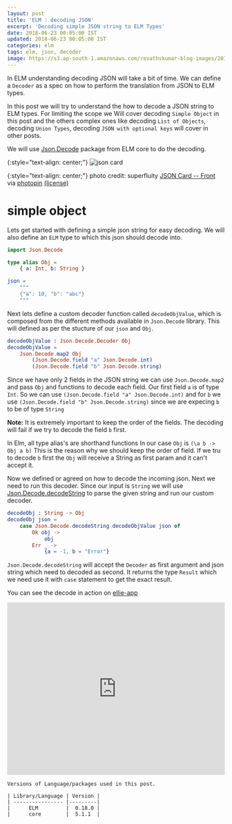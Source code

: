 ```yaml
---
layout: post
title: 'ELM : decoding JSON'
excerpt: 'Decoding simple JSON string to ELM Types'
date: 2018-06-23 00:05:00 IST
updated: 2018-06-23 00:05:00 IST
categories: elm
tags: elm, json, decoder
image: https://s3.ap-south-1.amazonaws.com/revathskumar-blog-images/2018/elm-json-decoder/3762360637_6b851c9478.jpg
---
```


In ELM understanding decoding JSON will take a bit of time. We can define a `Decoder` as a spec on how to perform the translation from JSON
to ELM types.

In this post we will try to understand the how to decode a JSON string to ELM types. For limiting the scope we Will cover 
decoding `Simple Object` in this post and the others complex ones like decoding `List of Objects`, decoding `Union Types`, decoding `JSON with optional keys` will cover in other posts.

We will use [Json.Decode][json_decode] package from ELM core to do the decoding.

{:style="text-align: center;"}
![json card][json_card]

{:style="text-align: center;"}
photo credit: superfluity [JSON Card -- Front][json_card_src] via [photopin][photopin] [(license)][cc_license]

# <a class="anchor" name="simple-object" href="#simple-object"><i class="anchor-icon"></i></a>simple object

Lets get started with defining a simple json string for easy decoding. We will also define an `ELM` type to which
this json should decode into.

```elm
import Json.Decode

type alias Obj = 
    { a: Int, b: String }

json = 
    """
    {"a": 10, "b": "abc"}
    """
```

Next lets define a custom decoder function called `decodeObjValue`, which is composed from the different methods available in `Json.Decode` library.
This will defined as per the stucture of our `json` and `Obj`. 

```elm
decodeObjValue : Json.Decode.Decoder Obj
decodeObjValue =
    Json.Decode.map2 Obj
        (Json.Decode.field "a" Json.Decode.int)
        (Json.Decode.field "b" Json.Decode.string)
```

Since we have only 2 fields in the JSON string we can use `Json.Decode.map2` and pass `Obj` and functions to decode each field.
Our first field `a` is of type `Int`. So we can use `(Json.Decode.field "a" Json.Decode.int)` and for `b` we use `(Json.Decode.field "b" Json.Decode.string)`
since we are expecing `b` to be of type `String`

**Note:** It is extremely important to keep the order of the fields. The decoding will fail if we try to decode the field `b` first.

In Elm, all type alias's are shorthand functions In our case `Obj` is `(\a b -> Obj a b)`
This is the reason why we should keep the order of field. If we tru to decode `b` first the `Obj` will receive a String as first param and it can't accept it.

Now we defined or agreed on how to decode the incoming json. Next we need to run this decoder.
Since our input is `String` we will use [Json.Decode.decodeString][decode_string] to parse the given string and run our custom decoder.

```elm
decodeObj : String -> Obj
decodeObj json =
    case Json.Decode.decodeString decodeObjValue json of
        Ok obj ->
            obj
        Err _ ->
            {a = -1, b = "Error"}
```

`Json.Decode.decodeString` will accept the `Decoder` as first argument and json string which need to decoded as second.
It returns the type `Result` which we need use it with `case` statement to get the exact result.

You can see the decode in action on [ellie-app][ellie_link]

<iframe src="https://ellie-app.com/embed/yghR44wmJda1" style="width:100%; height:400px; border:0; overflow:hidden;" sandbox="allow-modals allow-forms allow-popups allow-scripts allow-same-origin"></iframe>

    Versions of Language/packages used in this post.

    | Library/Language | Version |
    | ---------------- |---------|
    |      ELM         |  0.18.0 |
    |      core        |  5.1.1  |

[json_card]: https://s3.ap-south-1.amazonaws.com/revathskumar-blog-images/2018/elm-json-decoder/3762360637_6b851c9478.jpg
[json_card_src]:http://www.flickr.com/photos/44792728@N00/3762360637
[json_decode]: http://package.elm-lang.org/packages/elm-lang/core/5.1.1/Json-Decode
[decode_string]: http://package.elm-lang.org/packages/elm-lang/core/5.1.1/Json-Decode#decodeString
[ellie_link]: https://ellie-app.com/yghR44wmJda1
[photopin]: http://photopin.com
[cc_license]:https://creativecommons.org/licenses/by-nc-sa/2.0/